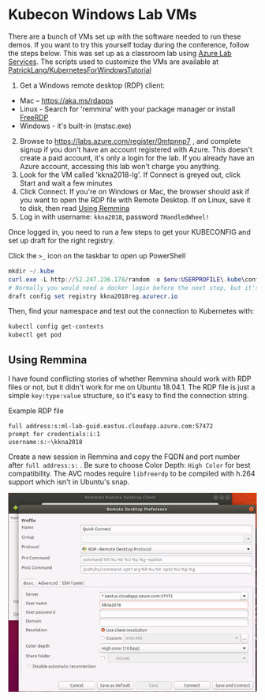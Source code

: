 # Kubecon Windows Lab VMs

There are a bunch of VMs set up with the software needed to run these demos. If you want to try this yourself today during the conference, follow the steps below. This was set up as a classroom lab using [Azure Lab Services](https://docs.microsoft.com/en-us/azure/lab-services/classroom-labs/classroom-labs-overview). 
The scripts used to customize the VMs are available at [PatrickLang/KubernetesForWindowsTutorial](https://github.com/PatrickLang/KubernetesForWindowsTutorial/tree/master/LabVm)

1. Get a Windows remote desktop (RDP) client:
  - Mac – https://aka.ms/rdapps 
  - Linux - Search for 'remmina' with your package manager or install [FreeRDP](http://www.freerdp.com)
  - Windows - it's built-in (mstsc.exe)
2. Browse to https://labs.azure.com/register/0mtpnnp7 , and complete signup if you don't have an account registered with Azure. This doesn't create a paid account, it's only a login for the lab. If you already have an Azure account, accessing this lab won't charge you anything.
3. Look for the VM called 'kkna2018-lg'. If Connect is greyed out, click Start and wait a few minutes
4. Click Connect. If you're on Windows or Mac, the browser should ask if you want to open the RDP file with Remote Desktop. If on Linux, save it to disk, then read [Using Remmina](#using-remmina)
5. Log in with username: `kkna2018`, password `7HandledWheel!`


Once logged in, you need to run a few steps to get your KUBECONFIG and set up draft for the right registry.

Click the `>_` icon on the taskbar to open up PowerShell

```powershell
mkdir ~/.kube
curl.exe -L http://52.247.236.178/random -o $env:USERPROFILE\.kube\config
# Normally you would need a docker login before the next step, but it's already cached on the lab VMs
draft config set registry kkna2018reg.azurecr.io
```

Then, find your namespace and test out the connection to Kubernetes with:

```powershell
kubectl config get-contexts
kubectl get pod
```


## Using Remmina

I have found conflicting stories of whether Remmina should work with RDP files or not, but it didn't work for me on Ubuntu 18.04.1. The RDP file is just a simple `key:type:value` structure, so it's easy to find the connection string.


Example RDP file

```none
full address:s:ml-lab-guid.eastus.cloudapp.azure.com:57472
prompt for credentials:i:1
username:s:~\kkna2018
```

Create a new session in Remmina and copy the FQDN and port number after `full address:s:` . Be sure to choose Color Depth: `High Color` for best compatibility. The AVC modes require `libfreerdp` to be compiled with h.264 support which isn't in Ubuntu's snap.

![remmina settings](images/remmina-rdp-settings.png)

